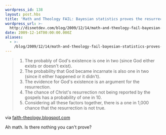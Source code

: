 ```yaml
---
wordpress_id: 138
layout: post.hbs
title: 'Math and Theology FAIL: Bayesian statistics proves the resurrection!'
wordpress_url: >-
  http://disnetdev.com/blog/2009/12/14/math-and-theology-fail-bayesian-statistics-proves-the-resurrection/
date: 2009-12-14T00:00:00.000Z
aliases:
  - >-
    /blog/2009/12/14/math-and-theology-fail-bayesian-statistics-proves-the-resurrection
---
```

<div class="posterous_bookmarklet_entry">
<blockquote class="posterous_long_quote">
<ol>
  <li>The probably of God's existence is one in two
  (since God either exists or doesn't exist).
</li>
  <li>The probability that God became incarnate is
  also one in two (since it either happened or it didn't).
  </li>
  <li>The evidence for God's existence is an argument for the resurrection.
  </li>
  <li>The chance of Christ's resurrection not being reported by the gospels has
  a probability of one in 10.
  </li>
  <li>Considering all these factors together, there is a one in 1,000 chance that the
  resurrection is not true.
  </li>
  </ol>
  </blockquote>

  <div class="posterous_quote_citation">via
  <a href="http://faith-theology.blogspot.com/2009/12/theology-fail-richard-swinburne-proves.html">
  faith-theology.blogspot.com</a>
  </div>

Ah math. Is there nothing you can't prove?
</div>      
